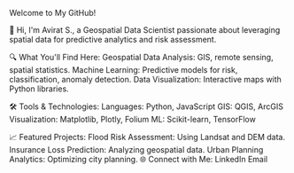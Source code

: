 Welcome to My GitHub!

👋 Hi, I'm Avirat S., a Geospatial Data Scientist passionate about leveraging spatial data for predictive analytics and risk assessment.

🔍 What You'll Find Here:
Geospatial Data Analysis: GIS, remote sensing, spatial statistics.
Machine Learning: Predictive models for risk, classification, anomaly detection.
Data Visualization: Interactive maps with Python libraries.

🛠️ Tools & Technologies:
Languages: Python, JavaScript
GIS: QGIS, ArcGIS
Visualization: Matplotlib, Plotly, Folium
ML: Scikit-learn, TensorFlow

📈 Featured Projects:
Flood Risk Assessment: Using Landsat and DEM data.
Insurance Loss Prediction: Analyzing geospatial data.
Urban Planning Analytics: Optimizing city planning.
🌐 Connect with Me:
LinkedIn
Email
